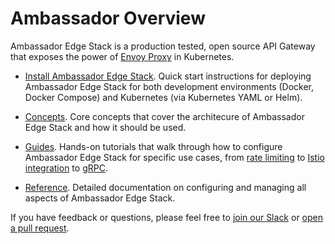# Ambassador Overview 

Ambassador Edge Stack is a production tested, open source API Gateway that exposes the power of [Envoy Proxy](https://www.envoyproxy.io) in Kubernetes.

* [Install Ambassador Edge Stack](/user-guide/install). Quick start instructions for deploying Ambassador Edge Stack for both development environments (Docker, Docker Compose) and Kubernetes (via Kubernetes YAML or Helm).

* [Concepts](/concepts/overview). Core concepts that cover the architecure of Ambassador Edge Stack  and how it should be used.

* [Guides](/docs/guides). Hands-on tutorials that walk through how to configure Ambassador Edge Stack for specific use cases, from [rate limiting](/user-guide/advanced-rate-limiting) to [Istio integration](/user-guide/with-istio) to [gRPC](/user-guide/grpc).

* [Reference](/reference/configuration). Detailed documentation on configuring and managing all aspects of Ambassador Edge Stack.

If you have feedback or questions, please feel free to [join our Slack](https://d6e.co/slack) or [open a pull request](https://github.com/datawire/ambassador/pulls).
